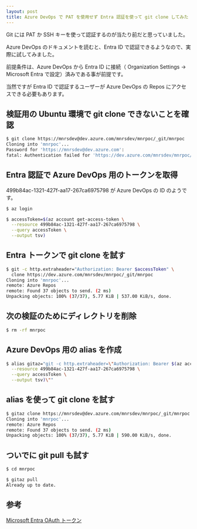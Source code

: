 ```yaml
---
layout: post
title: Azure DevOps で PAT を使用せず Entra 認証を使って git clone してみた
---
```


Git には PAT か SSH キーを使って認証するのが当たり前だと思っていました。

Azure DevOps のドキュメントを読むと、Entra ID で認証できるようなので、実際に試してみました。

前提条件は、Azure DevOps から Entra ID に接続（ Organization Settings -> Microsoft Entra で設定）済みである事が前提です。

当然ですが Entra ID で認証するユーザーが Azure DevOps の Repos にアクセスできる必要もあります。

## 検証用の Ubuntu 環境で git clone できないことを確認

```bash
$ git clone https://mnrsdev@dev.azure.com/mnrsdev/mnrpoc/_git/mnrpoc
Cloning into 'mnrpoc'...
Password for 'https://mnrsdev@dev.azure.com': 
fatal: Authentication failed for 'https://dev.azure.com/mnrsdev/mnrpoc/_git/mnrpoc/'
```

## Entra 認証で Azure DevOps 用のトークンを取得

499b84ac-1321-427f-aa17-267ca6975798 が Azure DevOps の ID のようです。

```bash
$ az login

$ accessToken=$(az account get-access-token \
  --resource 499b84ac-1321-427f-aa17-267ca6975798 \
  --query accessToken \
  --output tsv)
```

## Entra トークンで git clone を試す

```bash
$ git -c http.extraheader="Authorization: Bearer $accessToken" \
  clone https://dev.azure.com/mnrsdev/mnrpoc/_git/mnrpoc
Cloning into 'mnrpoc'...
remote: Azure Repos
remote: Found 37 objects to send. (2 ms)
Unpacking objects: 100% (37/37), 5.77 KiB | 537.00 KiB/s, done.
```

## 次の検証のためにディレクトリを削除

```bash
$ rm -rf mnrpoc
```

## Azure DevOps 用の alias を作成

```bash
$ alias gitaz="git -c http.extraheader=\"Authorization: Bearer $(az account get-access-token \
  --resource 499b84ac-1321-427f-aa17-267ca6975798 \
  --query accessToken \
  --output tsv)\""
```

## alias を使って git clone を試す

```bash
$ gitaz clone https://mnrsdev@dev.azure.com/mnrsdev/mnrpoc/_git/mnrpoc
Cloning into 'mnrpoc'...
remote: Azure Repos
remote: Found 37 objects to send. (2 ms)
Unpacking objects: 100% (37/37), 5.77 KiB | 590.00 KiB/s, done.
```

## ついでに git pull も試す

```bash
$ cd mnrpoc

$ gitaz pull
Already up to date.
```

## 参考

[Microsoft Entra OAuth トークン](https://learn.microsoft.com/ja-jp/azure/devops/repos/git/auth-overview?view=azure-devops&tabs=Windows#microsoft-entra-oauth-tokens)
